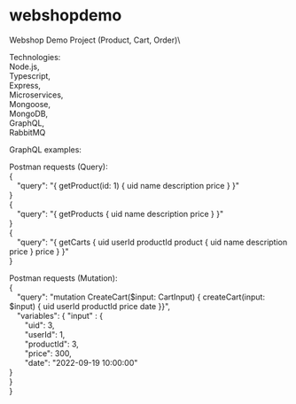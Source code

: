 # webshopdemo
Webshop Demo Project (Product, Cart, Order)\

Technologies:  
Node.js,  
Typescript,  
Express,  
Microservices,  
Mongoose,  
MongoDB,  
GraphQL,  
RabbitMQ  

GraphQL examples:  

Postman requests (Query):  
{  
    &emsp;"query": "{ getProduct(id: 1) { uid name description price } }"   
}  
{  
    &emsp;"query": "{ getProducts { uid name description price } }"   
}    
{   
    &emsp;"query": "{ getCarts { uid userId productId product { uid name description price } price } }"  
}  

Postman requests (Mutation):  
{  
    &emsp;"query": "mutation CreateCart($input: CartInput) { createCart(input: $input) { uid userId productId price date }}",  
    &emsp;"variables": { "input" : {  
            &emsp;&emsp;"uid": 3,  
            &emsp;&emsp;"userId": 1,  
            &emsp;&emsp;"productId": 3,  
            &emsp;&emsp;"price": 300,  
            &emsp;&emsp;"date": "2022-09-19 10:00:00"  
        }  
    }  
}  

